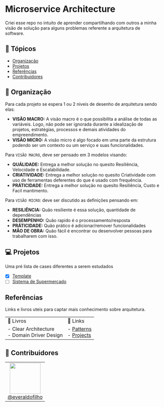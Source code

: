 # Microservice Architecture

Criei esse repo no intuito de aprender compartilhando com outros a minha visão de solução para alguns problemas referente a arquitetura de software.

## 🏁 Tópicos

* [Organização](#organização)
* [Projetos](#projetos)
* [Referências](#referências)
* [Contribuidores](#contribuidores)

## 📑 Organização

Para cada projeto se espera 1 ou 2 niveis de desenho de arquitetura sendo elas:

- **VISÃO MACRO:** A visão macro é o que possibilita a análise de todas as variáveis. Logo, não pode ser ignorada durante a idealização de projetos, estratégias, processos e demais atividades do empreendimento.
- **VISÃO MICRO:** A visão micro é algo focado em uma parte da estrutura podendo ser um contexto ou um serviço e suas funcionalidades.

Para `VISÃO MACRO`, deve ser pensado em 3 modelos visando:

- **QUÁLIDADE:** Entrega a melhor solução no quesito Resiliência, Velocidade e Escalabilidade.
- **CRIATIVIDADE:** Entrega a melhor solução no quesito Criatividade com uso de ferramentas deferentes do que é usado com  frequência.
- **PRÁTICIDADE:** Entrega a melhor solução no quesito Resiliência, Custo e Facil mantimento.

Para `VISÃO MICRO`: deve ser discutido as definições pensando em:

- **RESILIÊNCIA:** Quão resiliente é essa solução, quantidade de dependências
- **DESEMPENHO:** Quão rapido é o processamento/resposta
- **PRÁTICIDADE:** Quão prático é adicionar/remover funcionalidades
- **MÃO DE OBRA:** Quão fácil é encontrar ou desenvolver pessoas para trabalharem com isso.


## 💻 Projetos

Uma pré lista de cases diferentes a serem estudados

- [x] [Template](./projects/template)
- [ ] [Sistema de Supermercado](./projects/sistem-de-supermercado)

##  Referências

Links e livros uteis para captar mais conhecimento sobre arquitetura.

<table>
    <tr>
        <td>📖 Livros </td>
        <td>🔗 Links </td>
    </tr>
    <tr>
        <td>
            - Clear Architecture <br>
            - Domain Driver Design <br>
        </td>
        <td>
            - <a href="./patterns">Patterns</a> <br>
            - <a href="./projects">Projects</a>
        </td>
    </tr>
</table>


## 👷 Contribuidores

<table borde=0>
    <tr>
        <td style="text-align: center">
            <a href="https://github.com/everaldofilho" target="blank">
                <img src="https://avatars.githubusercontent.com/u/30817430?v=4" width=100px><br>
                @everaldofilho
            </a>
        </td>
    </tr>
</table>